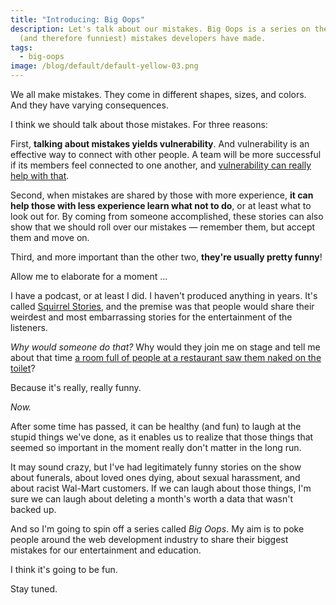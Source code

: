 ```yaml
---
title: "Introducing: Big Oops"
description: Let's talk about our mistakes. Big Oops is a series on the worst
  (and therefore funniest) mistakes developers have made.
tags:
  - big-oops
image: /blog/default/default-yellow-03.png
---
```


We all make mistakes. They come in different shapes, sizes, and colors. And they have varying consequences.

I think we should talk about those mistakes. For three reasons:

First, **talking about mistakes yields vulnerability**. And vulnerability is an effective way to connect with other people. A team will be more successful if its members feel connected to one another, and [vulnerability can really help with that](https://bryankramer.com/the-core-ingredient-in-trust-is-vulnerability/).

Second, when mistakes are shared by those with more experience, **it can help those with less experience learn what not to do**, or at least what to look out for. By coming from someone accomplished, these stories can also show that we should roll over our mistakes — remember them, but accept them and move on.

Third, and more important than the other two, **they're usually pretty funny**!

Allow me to elaborate for a moment ...

I have a podcast, or at least I did. I haven't produced anything in years. It's called [Squirrel Stories](https://www.squirrelstories.fm/), and the premise was that people would share their weirdest and most embarrassing stories for the entertainment of the listeners.

_Why would someone do that?_ Why would they join me on stage and tell me about that time [a room full of people at a restaurant saw them naked on the toilet](https://www.squirrelstories.fm/episodes/01.14/romping-in-the-bathroom/)?

Because it's really, really funny.

_Now._

After some time has passed, it can be healthy (and fun) to laugh at the stupid things we've done, as it enables us to realize that those things that seemed so important in the moment really don't matter in the long run.

It may sound crazy, but I've had legitimately funny stories on the show about funerals, about loved ones dying, about sexual harassment, and about racist Wal-Mart customers. If we can laugh about those things, I'm sure we can laugh about deleting a month's worth a data that wasn't backed up.

And so I'm going to spin off a series called _Big Oops_. My aim is to poke people around the web development industry to share their biggest mistakes for our entertainment and education.

I think it's going to be fun.

Stay tuned.
